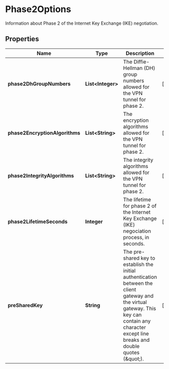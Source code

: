 

# Phase2Options

Information about Phase 2 of the Internet Key Exchange (IKE) negotiation.

## Properties

| Name | Type | Description | Notes |
|------------ | ------------- | ------------- | -------------|
|**phase2DhGroupNumbers** | **List&lt;Integer&gt;** | The Diffie-Hellman (DH) group numbers allowed for the VPN tunnel for phase 2. |  [optional] |
|**phase2EncryptionAlgorithms** | **List&lt;String&gt;** | The encryption algorithms allowed for the VPN tunnel for phase 2. |  [optional] |
|**phase2IntegrityAlgorithms** | **List&lt;String&gt;** | The integrity algorithms allowed for the VPN tunnel for phase 2. |  [optional] |
|**phase2LifetimeSeconds** | **Integer** | The lifetime for phase 2 of the Internet Key Exchange (IKE) negociation process, in seconds. |  [optional] |
|**preSharedKey** | **String** | The pre-shared key to establish the initial authentication between the client gateway and the virtual gateway. This key can contain any character except line breaks and double quotes (&amp;quot;). |  [optional] |



